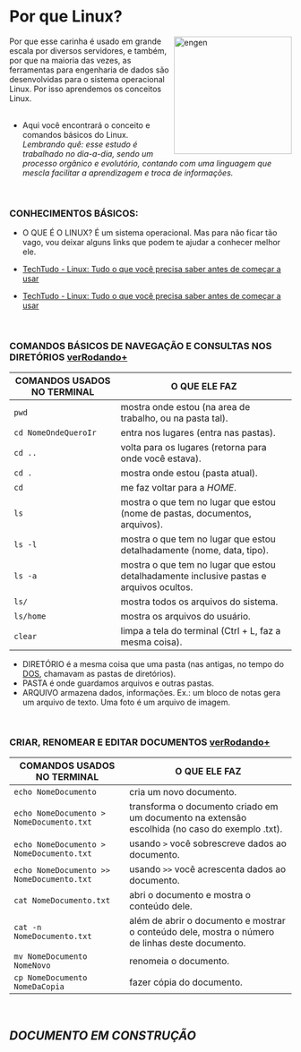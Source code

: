 # Por que Linux?
<img align="right" alt="engen" width="210" src="https://www.linuxadmingeeks.com/wp-content/uploads/2021/02/cropped-avatar-1295397_640uu3-1.png">

Por que esse carinha é usado em grande escala por diversos servidores, e também, por que na maioria das vezes, as ferramentas para engenharia de dados são desenvolvidas para o sistema operacional Linux. Por isso aprendemos os conceitos Linux.
<br />
<br />
* Aqui você encontrará o conceito e comandos básicos do Linux.
*Lembrando quê: esse estudo é trabalhado no dia-a-dia, sendo um processo orgânico e evolutório, contando com uma linguagem que mescla facilitar a aprendizagem e troca de informações.*
<br />

### CONHECIMENTOS BÁSICOS:
*  O QUE É O LINUX? É um sistema operacional. Mas para não ficar tão vago, vou deixar alguns links que podem te ajudar a conhecer melhor ele.

* [TechTudo - Linux: Tudo o que você precisa saber antes de começar a usar](https://www.techtudo.com.br/noticias/2015/03/linux-tudo-o-que-voce-precisa-saber-antes-de-comecar-usar.ghtml)
* <a href="https://www.techtudo.com.br/noticias/2015/03/linux-tudo-o-que-voce-precisa-saber-antes-de-comecar-usar.ghtml">TechTudo - Linux: Tudo o que você precisa saber antes de começar a usar</a>

<br />

### COMANDOS BÁSICOS DE NAVEGAÇÃO E CONSULTAS NOS DIRETÓRIOS [verRodando+](n)
COMANDOS USADOS NO TERMINAL | O QUE ELE FAZ
----------- | ------
`pwd` | mostra onde estou (na area de trabalho, ou na pasta tal).
`cd NomeOndeQueroIr` | entra nos lugares (entra nas pastas).
`cd ..` | volta para os lugares (retorna para onde você estava).
`cd .` | mostra onde estou (pasta atual).
`cd` | me faz voltar para a *HOME*.
`ls` | mostra o que tem no lugar que estou (nome de pastas, documentos, arquivos).
`ls -l` | mostra o que tem no lugar que estou detalhadamente (nome, data, tipo).
`ls -a` | mostra o que tem no lugar que estou detalhadamente inclusive pastas e arquivos ocultos.
`ls/` | mostra todos os arquivos do sistema.
`ls/home` | mostra os arquivos do usuário.
`clear` | limpa a tela do terminal (Ctrl + L, faz a mesma coisa).

* DIRETÓRIO é a mesma coisa que uma pasta (nas antigas, no tempo do [DOS](https://pt.wikipedia.org/wiki/DOS), chamavam as pastas de diretórios).
* PASTA é onde guardamos arquivos e outras pastas.
* ARQUIVO armazena dados, informações. Ex.: um bloco de notas gera um arquivo de texto. Uma foto é um arquivo de imagem.
<br />

### CRIAR, RENOMEAR E EDITAR DOCUMENTOS [verRodando+](n)
COMANDOS USADOS NO TERMINAL | O QUE ELE FAZ
----------- | ------
`echo NomeDocumento` | cria um novo documento.
`echo NomeDocumento > NomeDocumento.txt` | transforma o documento criado em um documento na extensão escolhida (no caso do exemplo .txt).
`echo NomeDocumento > NomeDocumento.txt` | usando `>` você sobrescreve dados ao documento.
`echo NomeDocumento >> NomeDocumento.txt` | usando `>>` você acrescenta dados ao documento.
`cat NomeDocumento.txt` | abri o documento e mostra o conteúdo dele.
`cat -n NomeDocumento.txt` | além de abrir o documento e mostrar o conteúdo dele, mostra o número de linhas deste documento.
`mv NomeDocumento NomeNovo` | renomeia o documento.
`cp NomeDocumento NomeDaCopia` | fazer cópia do documento.


<br />

## *DOCUMENTO EM CONSTRUÇÃO*


